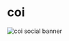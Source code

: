 # coi

![coi social banner](https://github.com/patashale/coi/assets/68323012/02891c58-3b19-41ed-8816-524ca83e01c6)

